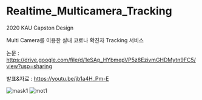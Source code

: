 # Realtime_Multicamera_Tracking


2020 KAU Capston Design

Multi Camera를 이용한 실내 코로나 확진자 Tracking 서비스

논문 : https://drive.google.com/file/d/1eSAp_HYbmepVP5z8EzivmGHDMytn9FC5/view?usp=sharing

발표&자료 : https://youtu.be/jb1a4H_Pm-E


![mask1](https://user-images.githubusercontent.com/53138682/158528299-112b430e-1c79-480f-8ae3-d473f183cd17.gif)
![mot1](https://user-images.githubusercontent.com/53138682/158528336-1600ba69-bd72-47b7-ae86-ca5f52a9bdfc.gif)
